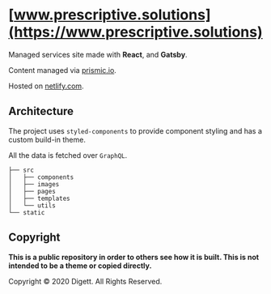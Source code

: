 # [www.prescriptive.solutions](https://www.prescriptive.solutions)

Managed services site made with **React**, and **Gatsby**. 

Content managed via [prismic.io](https://prismic.io).

Hosted on [netlify.com](https://www.netlify.com).


## Architecture

The project uses `styled-components` to provide component styling and has a custom build-in theme.

All the data is fetched over `GraphQL`.

```
├── src
│   ├── components
│   ├── images
│   ├── pages
│   ├── templates
│   └── utils
└── static
```

## Copyright

**This is a public repository in order to others see how it is built. This is not intended to be a theme or copied directly.**

Copyright © 2020 Digett.
All Rights Reserved.